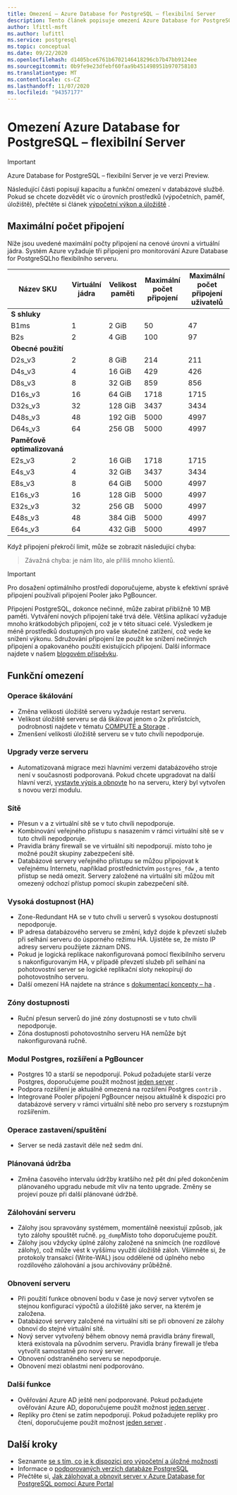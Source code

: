 ```yaml
---
title: Omezení – Azure Database for PostgreSQL – flexibilní Server
description: Tento článek popisuje omezení Azure Database for PostgreSQL flexibilního serveru, jako je třeba počet připojení a možnosti modulu úložiště.
author: lfittl-msft
ms.author: lufittl
ms.service: postgresql
ms.topic: conceptual
ms.date: 09/22/2020
ms.openlocfilehash: d1405bce6761b6702146418296cb7b47bb9124ee
ms.sourcegitcommit: 0b9fe9e23dfebf60faa9b451498951b970758103
ms.translationtype: MT
ms.contentlocale: cs-CZ
ms.lasthandoff: 11/07/2020
ms.locfileid: "94357177"
---
```

# <a name="limits-in-azure-database-for-postgresql---flexible-server"></a>Omezení Azure Database for PostgreSQL – flexibilní Server

> [!IMPORTANT]
> Azure Database for PostgreSQL – flexibilní Server je ve verzi Preview.

Následující části popisují kapacitu a funkční omezení v databázové službě. Pokud se chcete dozvědět víc o úrovních prostředků (výpočetních, paměť, úložiště), přečtěte si článek [výpočetní výkon a úložiště](concepts-compute-storage.md) .

## <a name="maximum-connections"></a>Maximální počet připojení

Níže jsou uvedené maximální počty připojení na cenové úrovni a virtuální jádra. Systém Azure vyžaduje tři připojení pro monitorování Azure Database for PostgreSQLho flexibilního serveru.

| Název SKU             | Virtuální jádra | Velikost paměti | Maximální počet připojení | Maximální počet připojení uživatelů |
|----------------------|--------|-------------|-----------------|----------------------|
| **S shluky**        |        |             |                 |                      |
| B1ms                 | 1      | 2 GiB       | 50              | 47                   |
| B2s                  | 2      | 4 GiB       | 100             | 97                   |
| **Obecné použití**  |        |             |                 |                      |
| D2s_v3               | 2      | 8 GiB       | 214             | 211                  |
| D4s_v3               | 4      | 16 GiB      | 429             | 426                  |
| D8s_v3               | 8      | 32 GiB      | 859             | 856                  |
| D16s_v3              | 16     | 64 GiB      | 1718            | 1715                 |
| D32s_v3              | 32     | 128 GiB     | 3437            | 3434                 |
| D48s_v3              | 48     | 192 GiB     | 5000            | 4997                 |
| D64s_v3              | 64     | 256 GB     | 5000            | 4997                 |
| **Paměťově optimalizovaná** |        |             |                 |                      |
| E2s_v3               | 2      | 16 GiB      | 1718            | 1715                 |
| E4s_v3               | 4      | 32 GiB      | 3437            | 3434                 |
| E8s_v3               | 8      | 64 GiB      | 5000            | 4997                 |
| E16s_v3              | 16     | 128 GiB     | 5000            | 4997                 |
| E32s_v3              | 32     | 256 GB     | 5000            | 4997                 |
| E48s_v3              | 48     | 384 GiB     | 5000            | 4997                 |
| E64s_v3              | 64     | 432 GiB     | 5000            | 4997                 |

Když připojení překročí limit, může se zobrazit následující chyba:
> Závažná chyba: je nám líto, ale příliš mnoho klientů.

> [!IMPORTANT]
> Pro dosažení optimálního prostředí doporučujeme, abyste k efektivní správě připojení používali připojení Pooler jako PgBouncer.

Připojení PostgreSQL, dokonce nečinné, může zabírat přibližně 10 MB paměti. Vytváření nových připojení také trvá déle. Většina aplikací vyžaduje mnoho krátkodobých připojení, což je v této situaci celé. Výsledkem je méně prostředků dostupných pro vaše skutečné zatížení, což vede ke snížení výkonu. Sdružování připojení lze použít ke snížení nečinných připojení a opakovaného použití existujících připojení. Další informace najdete v našem [blogovém příspěvku](https://techcommunity.microsoft.com/t5/azure-database-for-postgresql/not-all-postgres-connection-pooling-is-equal/ba-p/825717).

## <a name="functional-limitations"></a>Funkční omezení

### <a name="scale-operations"></a>Operace škálování

- Změna velikosti úložiště serveru vyžaduje restart serveru.
- Velikost úložiště serveru se dá škálovat jenom o 2x přírůstcích, podrobnosti najdete v tématu [COMPUTE a Storage](concepts-compute-storage.md) .
- Zmenšení velikosti úložiště serveru se v tuto chvíli nepodporuje.

### <a name="server-version-upgrades"></a>Upgrady verze serveru

- Automatizovaná migrace mezi hlavními verzemi databázového stroje není v současnosti podporovaná. Pokud chcete upgradovat na další hlavní verzi, [vystavte výpis a obnovte](../howto-migrate-using-dump-and-restore.md) ho na serveru, který byl vytvořen s novou verzí modulu.

### <a name="networking"></a>Sítě

- Přesun v a z virtuální sítě se v tuto chvíli nepodporuje.
- Kombinování veřejného přístupu s nasazením v rámci virtuální sítě se v tuto chvíli nepodporuje.
- Pravidla brány firewall se ve virtuální síti nepodporují. místo toho je možné použít skupiny zabezpečení sítě.
- Databázové servery veřejného přístupu se můžou připojovat k veřejnému Internetu, například prostřednictvím `postgres_fdw` , a tento přístup se nedá omezit. Servery založené na virtuální síti můžou mít omezený odchozí přístup pomocí skupin zabezpečení sítě.

### <a name="high-availability-ha"></a>Vysoká dostupnost (HA)

- Zone-Redundant HA se v tuto chvíli u serverů s vysokou dostupností nepodporuje.
- IP adresa databázového serveru se změní, když dojde k převzetí služeb při selhání serveru do úsporného režimu HA. Ujistěte se, že místo IP adresy serveru použijete záznam DNS.
- Pokud je logická replikace nakonfigurovaná pomocí flexibilního serveru s nakonfigurovaným HA, v případě převzetí služeb při selhání na pohotovostní server se logické replikační sloty nekopírují do pohotovostního serveru. 
- Další omezení HA najdete na stránce s [dokumentací koncepty – ha](concepts-high-availability.md) .

### <a name="availability-zones"></a>Zóny dostupnosti

- Ruční přesun serverů do jiné zóny dostupnosti se v tuto chvíli nepodporuje.
- Zóna dostupnosti pohotovostního serveru HA nemůže být nakonfigurovaná ručně.

### <a name="postgres-engine-extensions-and-pgbouncer"></a>Modul Postgres, rozšíření a PgBouncer

- Postgres 10 a starší se nepodporují. Pokud požadujete starší verze Postgres, doporučujeme použít možnost [jeden server](../overview-single-server.md) .
- Podpora rozšíření je aktuálně omezená na rozšíření Postgres `contrib` .
- Integrované Pooler připojení PgBouncer nejsou aktuálně k dispozici pro databázové servery v rámci virtuální sítě nebo pro servery s rozstupným rozšířením.

### <a name="stopstart-operation"></a>Operace zastavení/spuštění

- Server se nedá zastavit déle než sedm dní.

### <a name="scheduled-maintenance"></a>Plánovaná údržba

- Změna časového intervalu údržby kratšího než pět dní před dokončením plánovaného upgradu nebude mít vliv na tento upgrade. Změny se projeví pouze při další plánované údržbě.

### <a name="backing-up-a-server"></a>Zálohování serveru

- Zálohy jsou spravovány systémem, momentálně neexistují způsob, jak tyto zálohy spouštět ručně. `pg_dump`Místo toho doporučujeme použít.
- Zálohy jsou vždycky úplné zálohy založené na snímcích (ne rozdílové zálohy), což může vést k vyššímu využití úložiště záloh. Všimněte si, že protokoly transakcí (Write-WAL) jsou oddělené od úplného nebo rozdílového zálohování a jsou archivovány průběžně.

### <a name="restoring-a-server"></a>Obnovení serveru

- Při použití funkce obnovení bodu v čase je nový server vytvořen se stejnou konfigurací výpočtů a úložiště jako server, na kterém je založena.
- Databázové servery založené na virtuální síti se při obnovení ze zálohy obnoví do stejné virtuální sítě.
- Nový server vytvořený během obnovy nemá pravidla brány firewall, která existovala na původním serveru. Pravidla brány firewall je třeba vytvořit samostatně pro nový server.
- Obnovení odstraněného serveru se nepodporuje.
- Obnovení mezi oblastmi není podporováno.

### <a name="other-features"></a>Další funkce

* Ověřování Azure AD ještě není podporované. Pokud požadujete ověřování Azure AD, doporučujeme použít možnost [jeden server](../overview-single-server.md) .
* Repliky pro čtení se zatím nepodporují. Pokud požadujete repliky pro čtení, doporučujeme použít možnost [jeden server](../overview-single-server.md) .


## <a name="next-steps"></a>Další kroky

- Seznamte [se s tím, co je k dispozici pro výpočetní a úložné možnosti](concepts-compute-storage.md)
- Informace o [podporovaných verzích databáze PostgreSQL](concepts-supported-versions.md)
- Přečtěte si, [Jak zálohovat a obnovit server v Azure Database for PostgreSQL pomocí Azure Portal](how-to-restore-server-portal.md)
